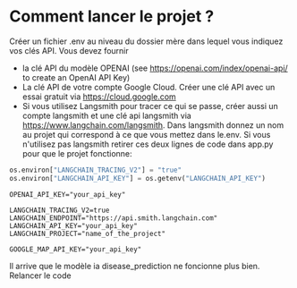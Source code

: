 # Comment lancer le projet ?

Créer un fichier .env au niveau du dossier mère dans lequel vous indiquez vos clés API. Vous devez fournir

- la clé API du modèle OPENAI (see https://openai.com/index/openai-api/ to create an OpenAI API Key)
- La clé API de votre compte Google Cloud. Créer une clé API avec un essai gratuit via https://cloud.google.com
- Si vous utilisez Langsmith pour tracer ce qui se passe, créer aussi un compte langsmith et une clé api langsmith via https://www.langchain.com/langsmith. Dans langsmith donnez un nom au projet qui correspond à ce que vous mettez dans le.env. Si vous n'utilisez pas langsmith retirer ces deux lignes de code dans app.py pour que le projet fonctionne:

```python
os.environ["LANGCHAIN_TRACING_V2"] = "true"
os.environ["LANGCHAIN_API_KEY"] = os.getenv("LANGCHAIN_API_KEY")
```

```.env
OPENAI_API_KEY="your_api_key"

LANGCHAIN_TRACING_V2=true
LANGCHAIN_ENDPOINT="https://api.smith.langchain.com"
LANGCHAIN_API_KEY="your_api_key"
LANGCHAIN_PROJECT="name_of_the_project"

GOOGLE_MAP_API_KEY="your_api_key"
```

Il arrive que le modèle ia disease_prediction ne foncionne plus bien. Relancer le code
